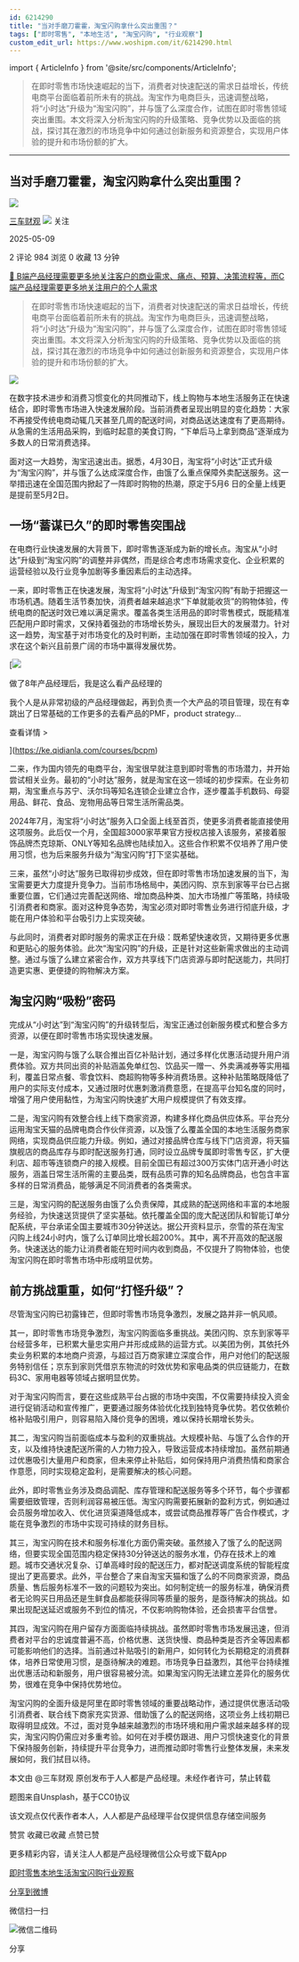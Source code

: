 ```yaml
---
id: 6214290
title: "当对手磨刀霍霍，淘宝闪购拿什么突出重围？"
tags: ["即时零售", "本地生活", "淘宝闪购", "行业观察"]
custom_edit_url: https://www.woshipm.com/it/6214290.html
---
```

import { ArticleInfo } from '@site/src/components/ArticleInfo';

<ArticleInfo
    author="三车财观"
    authorLink="https://www.woshipm.com/u/755443"
    published="2025-05-09"
    views={984}
    comments={2}
    collects={0}
/>

> 在即时零售市场快速崛起的当下，消费者对快速配送的需求日益增长，传统电商平台面临着前所未有的挑战。淘宝作为电商巨头，迅速调整战略，将“小时达”升级为“淘宝闪购”，并与饿了么深度合作，试图在即时零售领域突出重围。本文将深入分析淘宝闪购的升级策略、竞争优势以及面临的挑战，探讨其在激烈的市场竞争中如何通过创新服务和资源整合，实现用户体验的提升和市场份额的扩大。

---

## 当对手磨刀霍霍，淘宝闪购拿什么突出重围？

[![](https://image.woshipm.com/wp-files/2019/04/huz9DI1CzKOtjPUYDuR3.jpg!/both/72x72)](https://www.woshipm.com/u/755443)

[三车财观](https://www.woshipm.com/u/755443) ![](https://static.woshipm.com/tag/1101_1@2x.png) 关注

2025-05-09

2 评论 984 浏览 0 收藏 13 分钟

[🔗 B端产品经理需要更多地关注客户的商业需求、痛点、预算、决策流程等，而C端产品经理需要更多地关注用户的个人需求](https://ke.qidianla.com/courses/bcpm)

> 在即时零售市场快速崛起的当下，消费者对快速配送的需求日益增长，传统电商平台面临着前所未有的挑战。淘宝作为电商巨头，迅速调整战略，将“小时达”升级为“淘宝闪购”，并与饿了么深度合作，试图在即时零售领域突出重围。本文将深入分析淘宝闪购的升级策略、竞争优势以及面临的挑战，探讨其在激烈的市场竞争中如何通过创新服务和资源整合，实现用户体验的提升和市场份额的扩大。

![](https://image.woshipm.com/2023/09/22/f7ee4342-5927-11ee-b1ec-00163e142b65.jpg)

在数字技术进步和消费习惯变化的共同推动下，线上购物与本地生活服务正在快速结合，即时零售市场进入快速发展阶段。当前消费者呈现出明显的变化趋势：大家不再接受传统电商动辄几天甚至几周的配送时间，对商品送达速度有了更高期待。从急需的生活用品采购，到临时起意的美食订购，“下单后马上拿到商品”逐渐成为多数人的日常消费选择。

面对这一大趋势，淘宝迅速出击。据悉，4月30日，淘宝将“小时达”正式升级为“淘宝闪购”，并与饿了么达成深度合作，由饿了么重点保障外卖配送服务。这一举措迅速在全国范围内掀起了一阵即时购物的热潮，原定于5月6 日的全量上线更是提前至5月2日。

## 一场“蓄谋已久”的即时零售突围战

在电商行业快速发展的大背景下，即时零售逐渐成为新的增长点。淘宝从“小时达”升级到“淘宝闪购”的调整并非偶然，而是综合考虑市场需求变化、企业积累的运营经验以及行业竞争加剧等多重因素后的主动选择。

一来，即时零售正在快速发展，淘宝将“小时达”升级到“淘宝闪购”有助于把握这一市场机遇。随着生活节奏加快，消费者越来越追求“下单就能收货”的购物体验，传统电商的配送时效已难以满足需求。覆盖各类生活用品的即时零售模式，既能精准匹配用户即时需求，又保持着强劲的市场增长势头，展现出巨大的发展潜力。针对这一趋势，淘宝基于对市场变化的及时判断，主动加强在即时零售领域的投入，力求在这个新兴且前景广阔的市场中赢得发展优势。

[![](https://image.woshipm.com/2023/08/02/bf59b8ba-30e4-11ee-88e7-00163e0b5ff3.png)

做了8年产品经理后，我是这么看产品经理的

我个人是从非常初级的产品经理做起，再到负责一个大产品的项目管理，现在有幸跳出了日常基础的工作更多的去看产品的PMF，product strategy...

查看详情 >

](https://ke.qidianla.com/courses/bcpm)

二来，作为国内领先的电商平台，淘宝很早就注意到即时零售的市场潜力，并开始尝试相关业务。最初的“小时达”服务，就是淘宝在这一领域的初步探索。在业务初期，淘宝重点与苏宁、沃尔玛等知名连锁企业建立合作，逐步覆盖手机数码、母婴用品、鲜花、食品、宠物用品等日常生活所需品类。

2024年7月，淘宝将“小时达”服务入口全面上线至首页，使更多消费者能直接使用这项服务。此后仅一个月，全国超3000家苹果官方授权店接入该服务，紧接着服饰品牌杰克琼斯、ONLY等知名品牌也陆续加入。这些合作积累不仅培养了用户使用习惯，也为后来服务升级为“淘宝闪购”打下坚实基础。

三来，虽然“小时达”服务已取得初步成效，但在即时零售市场加速发展的当下，淘宝需要更大力度提升竞争力。当前市场格局中，美团闪购、京东到家等平台已占据重要位置，它们通过完善配送网络、增加商品种类、加大市场推广等策略，持续吸引消费者和商家。面对这种竞争态势，淘宝必须对即时零售业务进行彻底升级，才能在用户体验和平台吸引力上实现突破。

与此同时，消费者对即时服务的需求正在升级：既希望快速收货，又期待更多优惠和更贴心的服务体验。此次“淘宝闪购”的升级，正是针对这些新需求做出的主动调整。通过与饿了么建立紧密合作，双方共享线下门店资源与即时配送能力，共同打造更实惠、更便捷的购物解决方案。

## 淘宝闪购“吸粉”密码

完成从“小时达”到“淘宝闪购”的升级转型后，淘宝正通过创新服务模式和整合多方资源，以便在即时零售市场实现快速发展。

一是，淘宝闪购与饿了么联合推出百亿补贴计划，通过多样化优惠活动提升用户消费体验。双方共同出资的补贴涵盖免单红包、饮品买一赠一、外卖满减券等实用福利，覆盖日常点餐、零食饮料、商超购物等多种消费场景。这种补贴策略既降低了用户的实际支付成本，又通过限时优惠刺激消费意愿，在提高平台知名度的同时，增强了用户使用黏性，为淘宝闪购快速扩大用户规模提供了有效支撑。

二是，淘宝闪购有效整合线上线下商家资源，构建多样化商品供应体系。平台充分运用淘宝天猫的品牌电商合作伙伴资源，以及饿了么覆盖全国的本地生活服务商家网络，实现商品供应能力升级。例如，通过对接品牌仓库与线下门店资源，将天猫旗舰店的商品库存与即时配送服务打通，同时设立品牌专属即时零售专区，扩大便利店、超市等连锁商户的接入规模。目前全国已有超过300万实体门店开通小时达服务，涵盖日常生活所需的主要品类，既有品质可靠的知名品牌商品，也包含丰富多样的日常消费品，能够满足不同消费者的各类需求。

三是，淘宝闪购的配送服务由饿了么负责保障，其成熟的配送网络和丰富的本地服务经验，为快速送货提供了坚实基础。依托覆盖全国的庞大配送团队和智能订单分配系统，平台承诺全国主要城市30分钟送达。据公开资料显示，奈雪的茶在淘宝闪购上线24小时内，饿了么订单同比增长超200%。其中，离不开高效的配送服务。快速送达的能力让消费者能在短时间内收到商品，不仅提升了购物体验，也使淘宝闪购在即时零售市场中形成明显优势。

## 前方挑战重重，如何“打怪升级”？

尽管淘宝闪购已初露锋芒，但即时零售市场竞争激烈，发展之路并非一帆风顺。

其一，即时零售市场竞争激烈，淘宝闪购面临多重挑战。美团闪购、京东到家等平台经营多年，已积累大量忠实用户并形成成熟的运营方式。以美团为例，其依托外卖业务积累的本地商户资源，与超过百万商家建立深度合作，用户对他们的配送服务特别信任；京东到家则凭借京东物流的时效优势和家电品类的供应链能力，在数码3C、家用电器等领域占据明显优势。

对于淘宝闪购而言，要在这些成熟平台占据的市场中突围，不仅需要持续投入资金进行促销活动和宣传推广，更要通过服务体验优化找到独特竞争优势。若仅依赖价格补贴吸引用户，则容易陷入降价竞争的困境，难以保持长期增长势头。

其二，淘宝闪购当前面临成本与盈利的双重挑战。大规模补贴、与饿了么合作的开支，以及维持快速配送所需的人力物力投入，导致运营成本持续增加。虽然前期通过优惠吸引大量用户和商家，但未来停止补贴后，如何保持用户消费热情和商家合作意愿，同时实现稳定盈利，是需要解决的核心问题。

此外，即时零售业务涉及商品调配、库存管理和配送服务等多个环节，每个步骤都需要细致管理，否则利润容易被压低。淘宝闪购需要拓展新的盈利方式，例如通过会员服务增加收入、优化进货渠道降低成本，或尝试商品推荐等广告合作模式，才能在竞争激烈的市场中实现可持续的财务目标。

其三，淘宝闪购在技术和服务标准化方面仍需突破。虽然接入了饿了么的配送网络，但要实现全国范围内稳定保持30分钟送达的服务水准，仍存在技术上的难题。城市交通状况复杂、订单高峰时段的配送压力，都对配送调度系统的智能程度提出了更高要求。此外，平台整合了来自淘宝天猫和饿了么的不同商家资源，商品质量、售后服务标准不一致的问题较为突出。如何制定统一的服务标准，确保消费者无论购买日用品还是生鲜食品都能获得同等质量的服务，是亟待解决的挑战。如果出现配送延迟或服务不到位的情况，不仅影响购物体验，还会损害平台信誉。

其四，淘宝闪购在用户留存方面面临持续挑战。虽然即时零售市场发展迅速，但消费者对平台的忠诚度普遍不高，价格优惠、送货快慢、商品种类是否齐全等因素都可能影响他们的选择。当前通过补贴吸引的新用户，如何转化为长期稳定的消费群体，培养日常使用习惯，是亟待解决的难题。市场竞争日益激烈，其他平台持续推出优惠活动和新服务，用户很容易被分流。如果淘宝闪购无法建立差异化的服务优势，很难在竞争中保持优势地位。

淘宝闪购的全面升级是阿里在即时零售领域的重要战略动作，通过提供优惠活动吸引消费者、联合线下商家充实货源、借助饿了么的配送网络，这项业务上线初期已取得明显成效。不过，面对竞争越来越激烈的市场环境和用户需求越来越多样的现实，淘宝闪购仍需应对多重考验。如何在对手模仿跟进、用户习惯快速变化的背景下保持服务创新，持续提升平台竞争力，进而推动即时零售行业整体发展，未来发展如何，我们拭目以待。

本文由 @三车财观 原创发布于人人都是产品经理。未经作者许可，禁止转载

题图来自Unsplash，基于CC0协议

该文观点仅代表作者本人，人人都是产品经理平台仅提供信息存储空间服务

赞赏 收藏已收藏 点赞已赞

更多精彩内容，请关注人人都是产品经理微信公众号或下载App

[即时零售](https://www.woshipm.com/tag/%e5%8d%b3%e6%97%b6%e9%9b%b6%e5%94%ae)[本地生活](https://www.woshipm.com/tag/%e6%9c%ac%e5%9c%b0%e7%94%9f%e6%b4%bb)[淘宝闪购](https://www.woshipm.com/tag/%e6%b7%98%e5%ae%9d%e9%97%aa%e8%b4%ad)[行业观察](https://www.woshipm.com/tag/%e8%a1%8c%e4%b8%9a%e8%a7%82%e5%af%9f)

[分享到微博](https://service.weibo.com/share/share.php?appkey=2775287854&title=当对手磨刀霍霍，淘宝闪购拿什么突出重围？&url=https://www.woshipm.com/it/6214290.html&pic=https://image.woshipm.com/2023/09/22/f7ee4342-5927-11ee-b1ec-00163e142b65.jpg)

微信扫一扫

![微信二维码](https://api.pwmqr.com/qrcode/create/?url=https://www.woshipm.com/it/6214290.html)

分享